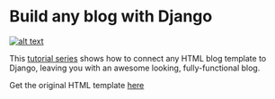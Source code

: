 # Build any blog with Django

[![alt text](https://github.com/justdjango/dream_blog/blob/master/thumbnail.png "Logo")](https://youtu.be/HWg3zXWwre8)

This [tutorial series](https://youtu.be/HWg3zXWwre8) shows how to connect any HTML blog template to Django, leaving you with an awesome looking, fully-functional blog.

Get the original HTML template [here](https://bootstrapious.com/p/bootstrap-blog)
